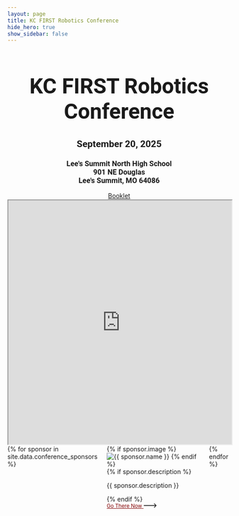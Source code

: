 ```yaml
---
layout: page
title: KC FIRST Robotics Conference
hide_hero: true
show_sidebar: false
--- 
```


<link rel="stylesheet" href="/assets/css/animatedLink.css">
<div style="margin: auto; font-family:Rockwell, Roboto, sans-serif; text-align:center">
  <h1 style="font-size:3rem">KC FIRST Robotics Conference</h1>
  <h2>September 20, 2025</h2>
  <h3>
  Lee's Summit North High School<br/>
  901 NE Douglas<br/>
  Lee's Summit, MO 64086
  </h3>
</div>
<div style="text-align: center;">
  <a href="https://docs.google.com/document/d/1jelquaOQKcfWOMz9lfRB0CYazLT06d_GE2dEvwJTht8/edit?usp=sharing" target="_blank">Booklet</a>
  <br/>
  <iframe style="width: 100%; max-width:1075px; height: 550px; display: inline-block;" src="https://docs.google.com/spreadsheets/d/e/2PACX-1vTm9EsbK42GlSYvK6h2ruIa_32aEPybs_p2qffBRrdBMxs5hjm4uHci5xY5E8vK29s1sEQOOeyMVSaT/pubhtml?gid=629658563&amp;single=true&amp;widget=false&amp;headers=false&amp;chrome=false&amp;range=A1:G14"></iframe>
</div>
<div class="columns is-multiline is-centered">
  {% for sponsor in site.data.conference_sponsors %}
    <div class="column is-3-desktop is-6-tablet">
      <div class="box has-text-centered">
        <div class="card-image">
          {% if sponsor.image %}
            <img src="{{ sponsor.image }}" alt="{{ sponsor.name }}">
          {% endif %}
        </div>
        <div class="content">
          {% if sponsor.description %}
            <p class="has-text-black has-text-centered">{{ sponsor.description }}</p>
          {% endif %}
          <div class="cta">
            <a href="{{ sponsor.link }}" target="_blank" style="color:#830506; font-size: smaller">
              <span class="hover-underline-animation">Go There Now</span>
            </a>
            <svg viewBox="0 0 46 16" height="10" width="30" xmlns="http://www.w3.org/2000/svg" id="arrow-horizontal">
              <path transform="translate(30,0)" d="M8,0,6.545,1.455l5.506,5.506H-30V9.039H12.052L6.545,14.545,8,16l8-8Z" data-name="Path 10" id="Path_10" />
            </svg>
          </div>
        </div>
      </div>
    </div>
  {% endfor %}
</div>
